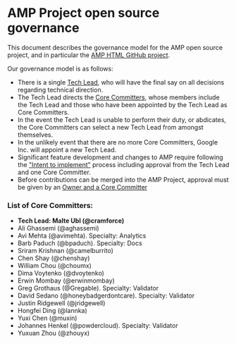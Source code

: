 # AMP Project open source governance

This document describes the governance model for the AMP open source project, and in particular the [AMP HTML GitHub project](https://github.com/ampproject/amphtml).

Our governance model is as follows:

* There is a single [Tech Lead](#list-of-core-committers), who will have the final say on all decisions regarding technical direction.
* The Tech Lead directs the [Core Committers](#list-of-core-committers), whose members include the Tech Lead and those who have been appointed by the Tech Lead as Core Committers.
* In the event the Tech Lead is unable to perform their duty, or abdicates, the Core Committers can select a new Tech Lead from amongst themselves.
* In the unlikely event that there are no more Core Committers, Google Inc. will appoint a new Tech Lead.
* Significant feature development and changes to AMP require following the ["Intent to implement"](./CONTRIBUTING.md#contributing-features) process including approval from the Tech Lead and one Core Committer.
* Before contributions can be merged into the AMP Project, approval must be given by an [Owner and a Core Committer](./contributing/owners-and-committers.md)

### List of Core Committers:

* **Tech Lead: Malte Ubl (@cramforce)**
* Ali Ghassemi (@aghassemi)
* Avi Mehta (@avimehta). Specialty: Analytics
* Barb Paduch (@bpaduch). Specialty: Docs
* Sriram Krishnan (@camelburrito)
* Chen Shay (@chenshay)
* William Chou (@choumx)
* Dima Voytenko (@dvoytenko)
* Erwin Mombay (@erwinmombay)
* Greg Grothaus (@Gregable). Specialty: Validator
* David Sedano (@honeybadgerdontcare). Specialty: Validator
* Justin Ridgewell (@jridgewell)
* Hongfei Ding (@lannka)
* Yuxi Chen (@muxin)
* Johannes Henkel (@powdercloud). Specialty: Validator
* Yuxuan Zhou (@zhouyx)
